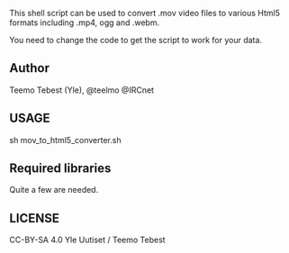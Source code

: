 This shell script can be used to convert .mov video files to various Html5 formats including .mp4, ogg and .webm.

You need to change the code to get the script to work for your data.

## Author

Teemo Tebest (Yle), @teelmo @IRCnet

## USAGE

sh mov_to_html5_converter.sh

## Required libraries

Quite a few are needed.

## LICENSE

CC-BY-SA 4.0 Yle Uutiset / Teemo Tebest